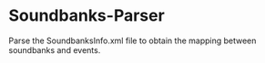 # Soundbanks-Parser
Parse the SoundbanksInfo.xml file to obtain the mapping between soundbanks and events.

